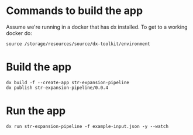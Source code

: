 # Commands to build the app

Assume we're running in a docker that has dx installed. To get to a working docker do:

```
source /storage/resources/source/dx-toolkit/environment
```

# Build the app
```
dx build -f --create-app str-expansion-pipeline
dx publish str-expansion-pipeline/0.0.4
```

# Run the app
```
dx run str-expansion-pipeline -f example-input.json -y --watch
```
